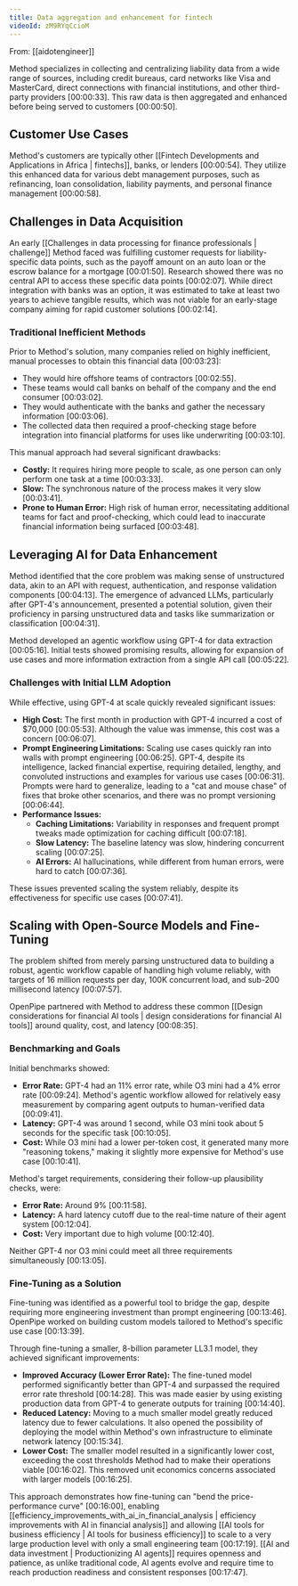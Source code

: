 ```yaml
---
title: Data aggregation and enhancement for fintech
videoId: zM9RYqCcioM
---
```


From: [[aidotengineer]] <br/> 

Method specializes in collecting and centralizing liability data from a wide range of sources, including credit bureaus, card networks like Visa and MasterCard, direct connections with financial institutions, and other third-party providers <a class="yt-timestamp" data-t="00:00:33">[00:00:33]</a>. This raw data is then aggregated and enhanced before being served to customers <a class="yt-timestamp" data-t="00:00:50">[00:00:50]</a>.

## Customer Use Cases
Method's customers are typically other [[Fintech Developments and Applications in Africa | fintechs]], banks, or lenders <a class="yt-timestamp" data-t="00:00:54">[00:00:54]</a>. They utilize this enhanced data for various debt management purposes, such as refinancing, loan consolidation, liability payments, and personal finance management <a class="yt-timestamp" data-t="00:00:58">[00:00:58]</a>.

## Challenges in Data Acquisition
An early [[Challenges in data processing for finance professionals | challenge]] Method faced was fulfilling customer requests for liability-specific data points, such as the payoff amount on an auto loan or the escrow balance for a mortgage <a class="yt-timestamp" data-t="00:01:50">[00:01:50]</a>. Research showed there was no central API to access these specific data points <a class="yt-timestamp" data-t="00:02:07">[00:02:07]</a>. While direct integration with banks was an option, it was estimated to take at least two years to achieve tangible results, which was not viable for an early-stage company aiming for rapid customer solutions <a class="yt-timestamp" data-t="00:02:14">[00:02:14]</a>.

### Traditional Inefficient Methods
Prior to Method's solution, many companies relied on highly inefficient, manual processes to obtain this financial data <a class="yt-timestamp" data-t="00:03:23">[00:03:23]</a>:
*   They would hire offshore teams of contractors <a class="yt-timestamp" data-t="00:02:55">[00:02:55]</a>.
*   These teams would call banks on behalf of the company and the end consumer <a class="yt-timestamp" data-t="00:03:02">[00:03:02]</a>.
*   They would authenticate with the banks and gather the necessary information <a class="yt-timestamp" data-t="00:03:06">[00:03:06]</a>.
*   The collected data then required a proof-checking stage before integration into financial platforms for uses like underwriting <a class="yt-timestamp" data-t="00:03:10">[00:03:10]</a>.

This manual approach had several significant drawbacks:
*   **Costly:** It requires hiring more people to scale, as one person can only perform one task at a time <a class="yt-timestamp" data-t="00:03:33">[00:03:33]</a>.
*   **Slow:** The synchronous nature of the process makes it very slow <a class="yt-timestamp" data-t="00:03:41">[00:03:41]</a>.
*   **Prone to Human Error:** High risk of human error, necessitating additional teams for fact and proof-checking, which could lead to inaccurate financial information being surfaced <a class="yt-timestamp" data-t="00:03:48">[00:03:48]</a>.

## Leveraging AI for Data Enhancement
Method identified that the core problem was making sense of unstructured data, akin to an API with request, authentication, and response validation components <a class="yt-timestamp" data-t="00:04:13">[00:04:13]</a>. The emergence of advanced LLMs, particularly after GPT-4's announcement, presented a potential solution, given their proficiency in parsing unstructured data and tasks like summarization or classification <a class="yt-timestamp" data-t="00:04:31">[00:04:31]</a>.

Method developed an agentic workflow using GPT-4 for data extraction <a class="yt-timestamp" data-t="00:05:16">[00:05:16]</a>. Initial tests showed promising results, allowing for expansion of use cases and more information extraction from a single API call <a class="yt-timestamp" data-t="00:05:22">[00:05:22]</a>.

### Challenges with Initial LLM Adoption
While effective, using GPT-4 at scale quickly revealed significant issues:
*   **High Cost:** The first month in production with GPT-4 incurred a cost of $70,000 <a class="yt-timestamp" data-t="00:05:53">[00:05:53]</a>. Although the value was immense, this cost was a concern <a class="yt-timestamp" data-t="00:06:07">[00:06:07]</a>.
*   **Prompt Engineering Limitations:** Scaling use cases quickly ran into walls with prompt engineering <a class="yt-timestamp" data-t="00:06:25">[00:06:25]</a>. GPT-4, despite its intelligence, lacked financial expertise, requiring detailed, lengthy, and convoluted instructions and examples for various use cases <a class="yt-timestamp" data-t="00:06:31">[00:06:31]</a>. Prompts were hard to generalize, leading to a "cat and mouse chase" of fixes that broke other scenarios, and there was no prompt versioning <a class="yt-timestamp" data-t="00:06:44">[00:06:44]</a>.
*   **Performance Issues:**
    *   **Caching Limitations:** Variability in responses and frequent prompt tweaks made optimization for caching difficult <a class="yt-timestamp" data-t="00:07:18">[00:07:18]</a>.
    *   **Slow Latency:** The baseline latency was slow, hindering concurrent scaling <a class="yt-timestamp" data-t="00:07:25">[00:07:25]</a>.
    *   **AI Errors:** AI hallucinations, while different from human errors, were hard to catch <a class="yt-timestamp" data-t="00:07:36">[00:07:36]</a>.

These issues prevented scaling the system reliably, despite its effectiveness for specific use cases <a class="yt-timestamp" data-t="00:07:41">[00:07:41]</a>.

## Scaling with Open-Source Models and Fine-Tuning
The problem shifted from merely parsing unstructured data to building a robust, agentic workflow capable of handling high volume reliably, with targets of 16 million requests per day, 100K concurrent load, and sub-200 millisecond latency <a class="yt-timestamp" data-t="00:07:57">[00:07:57]</a>.

OpenPipe partnered with Method to address these common [[Design considerations for financial AI tools | design considerations for financial AI tools]] around quality, cost, and latency <a class="yt-timestamp" data-t="00:08:35">[00:08:35]</a>.

### Benchmarking and Goals
Initial benchmarks showed:
*   **Error Rate:** GPT-4 had an 11% error rate, while O3 mini had a 4% error rate <a class="yt-timestamp" data-t="00:09:24">[00:09:24]</a>. Method's agentic workflow allowed for relatively easy measurement by comparing agent outputs to human-verified data <a class="yt-timestamp" data-t="00:09:41">[00:09:41]</a>.
*   **Latency:** GPT-4 was around 1 second, while O3 mini took about 5 seconds for the specific task <a class="yt-timestamp" data-t="00:10:05">[00:10:05]</a>.
*   **Cost:** While O3 mini had a lower per-token cost, it generated many more "reasoning tokens," making it slightly more expensive for Method's use case <a class="yt-timestamp" data-t="00:10:41">[00:10:41]</a>.

Method's target requirements, considering their follow-up plausibility checks, were:
*   **Error Rate:** Around 9% <a class="yt-timestamp" data-t="00:11:58">[00:11:58]</a>.
*   **Latency:** A hard latency cutoff due to the real-time nature of their agent system <a class="yt-timestamp" data-t="00:12:04">[00:12:04]</a>.
*   **Cost:** Very important due to high volume <a class="yt-timestamp" data-t="00:12:40">[00:12:40]</a>.

Neither GPT-4 nor O3 mini could meet all three requirements simultaneously <a class="yt-timestamp" data-t="00:13:05">[00:13:05]</a>.

### Fine-Tuning as a Solution
Fine-tuning was identified as a powerful tool to bridge the gap, despite requiring more engineering investment than prompt engineering <a class="yt-timestamp" data-t="00:13:46">[00:13:46]</a>. OpenPipe worked on building custom models tailored to Method's specific use case <a class="yt-timestamp" data-t="00:13:39">[00:13:39]</a>.

Through fine-tuning a smaller, 8-billion parameter LL3.1 model, they achieved significant improvements:
*   **Improved Accuracy (Lower Error Rate):** The fine-tuned model performed significantly better than GPT-4 and surpassed the required error rate threshold <a class="yt-timestamp" data-t="00:14:28">[00:14:28]</a>. This was made easier by using existing production data from GPT-4 to generate outputs for training <a class="yt-timestamp" data-t="00:14:40">[00:14:40]</a>.
*   **Reduced Latency:** Moving to a much smaller model greatly reduced latency due to fewer calculations. It also opened the possibility of deploying the model within Method's own infrastructure to eliminate network latency <a class="yt-timestamp" data-t="00:15:34">[00:15:34]</a>.
*   **Lower Cost:** The smaller model resulted in a significantly lower cost, exceeding the cost thresholds Method had to make their operations viable <a class="yt-timestamp" data-t="00:16:02">[00:16:02]</a>. This removed unit economics concerns associated with larger models <a class="yt-timestamp" data-t="00:16:25">[00:16:25]</a>.

This approach demonstrates how fine-tuning can "bend the price-performance curve" <a class="yt-timestamp" data-t="00:16:00">[00:16:00]</a>, enabling [[efficiency_improvements_with_ai_in_financial_analysis | efficiency improvements with AI in financial analysis]] and allowing [[AI tools for business efficiency | AI tools for business efficiency]] to scale to a very large production level with only a small engineering team <a class="yt-timestamp" data-t="00:17:19">[00:17:19]</a>. [[AI and data investment | Productionizing AI agents]] requires openness and patience, as unlike traditional code, AI agents evolve and require time to reach production readiness and consistent responses <a class="yt-timestamp" data-t="00:17:47">[00:17:47]</a>.